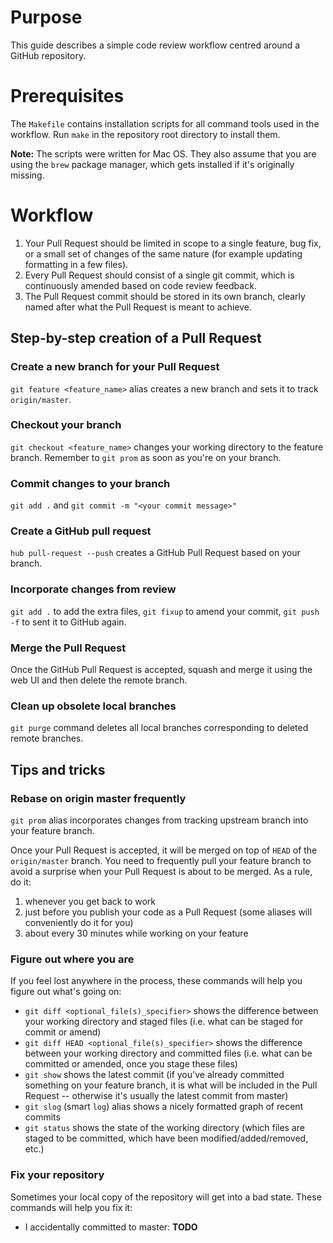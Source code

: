 # Purpose

This guide describes a simple code review workflow centred around a GitHub repository.

# Prerequisites

The `Makefile` contains installation scripts for all command tools used in the workflow. Run `make` in the repository root directory to install them.

**Note:** The scripts were written for Mac OS. They also assume that you are using the `brew` package manager, which gets installed if it's originally missing.

# Workflow

1. Your Pull Request should be limited in scope to a single feature, bug fix, or a small set of changes of the same nature (for example updating formatting in a few files).
2. Every Pull Request should consist of a single git commit, which is continuously amended based on code review feedback.
3. The Pull Request commit should be stored in its own branch, clearly named after what the Pull Request is meant to achieve.

## Step-by-step creation of a Pull Request

### Create a new branch for your Pull Request

`git feature <feature_name>` alias creates a new branch and sets it to track `origin/master`.

### Checkout your branch

`git checkout <feature_name>` changes your working directory to the feature branch. Remember to `git prom` as soon as you're on your branch.

### Commit changes to your branch

`git add .` and `git commit -m "<your commit message>"`

### Create a GitHub pull request

`hub pull-request --push` creates a GitHub Pull Request based on your branch.

### Incorporate changes from review

`git add .` to add the extra files, `git fixup` to amend your commit, `git push -f` to sent it to GitHub again.

### Merge the Pull Request

Once the GitHub Pull Request is accepted, squash and merge it using the web UI and then delete the remote branch.

### Clean up obsolete local branches

`git purge` command deletes all local branches corresponding to deleted remote branches.

## Tips and tricks

### Rebase on origin master frequently

`git prom` alias incorporates changes from tracking upstream branch into your feature branch.

Once your Pull Request is accepted, it will be merged on top of `HEAD` of the `origin/master` branch. You need to frequently pull your feature branch to avoid a surprise when your Pull Request is about to be merged. As a rule, do it:

1. whenever you get back to work
2. just before you publish your code as a Pull Request (some aliases will conveniently do it for you)
3. about every 30 minutes while working on your feature

### Figure out where you are

If you feel lost anywhere in the process, these commands will help you figure out what's going on:

* `git diff <optional_file(s)_specifier>` shows the difference between your working directory and staged files (i.e. what can be staged for commit or amend)
* `git diff HEAD <optional_file(s)_specifier>` shows the difference between your working directory and committed files (i.e. what can be committed or amended, once you stage these files)
* `git show` shows the latest commit (if you've already committed something on your feature branch, it is what will be included in the Pull Request -- otherwise it's usually the latest commit from master)
* `git slog` (smart `log`) alias shows a nicely formatted graph of recent commits
* `git status` shows the state of the working directory (which files are staged to be committed, which have been modified/added/removed, etc.)

### Fix your repository

Sometimes your local copy of the repository will get into a bad state. These commands will help you fix it:

* I accidentally committed to master: **TODO**
